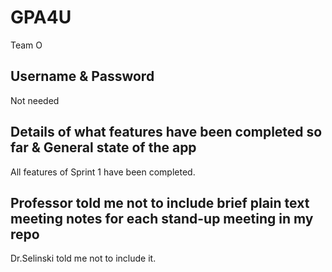 # GPA4U
Team O

Username & Password
----------
Not needed

Details of what features have been completed so far & General state of the app 
------------------------------------------------------------------------------
All features of Sprint 1 have been completed.

Professor told me not to include brief plain text meeting notes for each stand-up meeting in my repo
----------------------------------------------------------------------------------------
Dr.Selinski told me not to include it.

